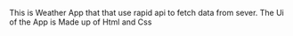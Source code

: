 This is Weather App that that use rapid api to fetch data from sever.
The Ui of the App is Made up of Html and Css
